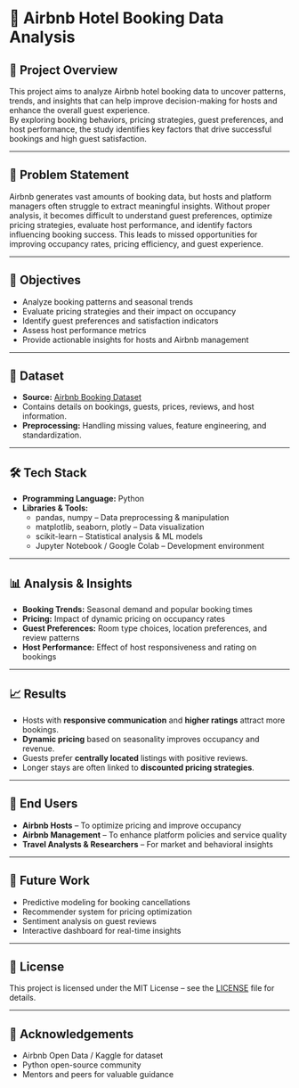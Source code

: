 # 🏨 Airbnb Hotel Booking Data Analysis  

## 📌 Project Overview  
This project aims to analyze Airbnb hotel booking data to uncover patterns, trends, and insights that can help improve decision-making for hosts and enhance the overall guest experience.  
By exploring booking behaviors, pricing strategies, guest preferences, and host performance, the study identifies key factors that drive successful bookings and high guest satisfaction.  

---

## 🎯 Problem Statement  
Airbnb generates vast amounts of booking data, but hosts and platform managers often struggle to extract meaningful insights. Without proper analysis, it becomes difficult to understand guest preferences, optimize pricing strategies, evaluate host performance, and identify factors influencing booking success. This leads to missed opportunities for improving occupancy rates, pricing efficiency, and guest experience.  

---

## 🚀 Objectives  
- Analyze booking patterns and seasonal trends  
- Evaluate pricing strategies and their impact on occupancy  
- Identify guest preferences and satisfaction indicators  
- Assess host performance metrics  
- Provide actionable insights for hosts and Airbnb management  

---

## 📂 Dataset  
- **Source:** [Airbnb Booking Dataset]((https://github.com/GaganYadav20/VOIS_AICTE_Oct2025_Gagan_Yadav/blob/main/Airbnb_Open_Data.xlsx))
- Contains details on bookings, guests, prices, reviews, and host information.  
- **Preprocessing:** Handling missing values, feature engineering, and standardization.  

---

## 🛠️ Tech Stack  
- **Programming Language:** Python  
- **Libraries & Tools:**  
  - pandas, numpy – Data preprocessing & manipulation  
  - matplotlib, seaborn, plotly – Data visualization  
  - scikit-learn – Statistical analysis & ML models  
  - Jupyter Notebook / Google Colab – Development environment  

---

## 📊 Analysis & Insights  
- **Booking Trends:** Seasonal demand and popular booking times  
- **Pricing:** Impact of dynamic pricing on occupancy rates  
- **Guest Preferences:** Room type choices, location preferences, and review patterns  
- **Host Performance:** Effect of host responsiveness and rating on bookings  

---

## 📈 Results  
- Hosts with **responsive communication** and **higher ratings** attract more bookings.  
- **Dynamic pricing** based on seasonality improves occupancy and revenue.  
- Guests prefer **centrally located** listings with positive reviews.  
- Longer stays are often linked to **discounted pricing strategies**.  

---

## 👥 End Users  
- **Airbnb Hosts** – To optimize pricing and improve occupancy  
- **Airbnb Management** – To enhance platform policies and service quality  
- **Travel Analysts & Researchers** – For market and behavioral insights  

---

## 📌 Future Work  
- Predictive modeling for booking cancellations  
- Recommender system for pricing optimization  
- Sentiment analysis on guest reviews  
- Interactive dashboard for real-time insights  

---

## 📜 License  
This project is licensed under the MIT License – see the [LICENSE](LICENSE) file for details.  

---

## 🙏 Acknowledgements  
- Airbnb Open Data / Kaggle for dataset  
- Python open-source community  
- Mentors and peers for valuable guidance  
